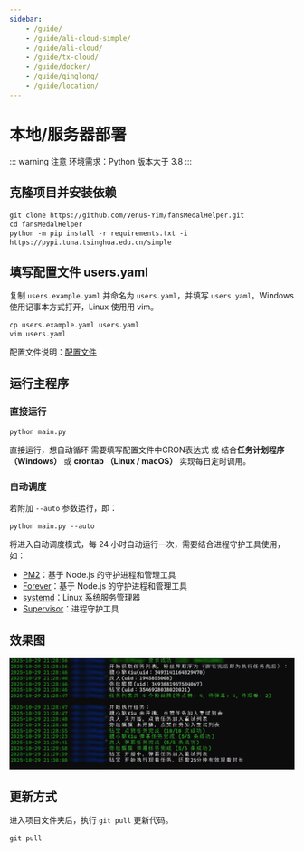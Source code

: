 ```yaml
---
sidebar:
    - /guide/
    - /guide/ali-cloud-simple/
    - /guide/ali-cloud/
    - /guide/tx-cloud/
    - /guide/docker/
    - /guide/qinglong/
    - /guide/location/
---
```


# 本地/服务器部署

::: warning 注意
环境需求：Python 版本大于 3.8
:::

## 克隆项目并安装依赖

```shell
git clone https://github.com/Venus-Yim/fansMedalHelper.git
cd fansMedalHelper
python -m pip install -r requirements.txt -i https://pypi.tuna.tsinghua.edu.cn/simple
```

## 填写配置文件 users.yaml

复制 `users.example.yaml` 并命名为 `users.yaml`，并填写 `users.yaml`。Windows 使用记事本方式打开，Linux 使用用 vim。

```shell
cp users.example.yaml users.yaml
vim users.yaml
```

配置文件说明：[配置文件](./#配置文件说明-users-yaml)

## 运行主程序

### 直接运行

```shell
python main.py
```

直接运行，想自动循环  需要填写配置文件中CRON表达式 或 结合**任务计划程序（Windows）** 或 **crontab （Linux / macOS）** 实现每日定时调用。

### 自动调度

若附加 `--auto` 参数运行，即：

```shell
python main.py --auto
```

将进入自动调度模式，每 24 小时自动运行一次，需要结合进程守护工具使用，如：

- [PM2](https://pm2.io/)：基于 Node.js 的守护进程和管理工具
- [Forever](https://github.com/foreversd/forever)：基于 Node.js 的守护进程和管理工具
- [systemd](https://systemd.io/)：Linux 系统服务管理器
- [Supervisor](http://supervisord.org/)：进程守护工具

## 效果图

![](../images/location/img1.png)

## 更新方式

进入项目文件夹后，执行 `git pull` 更新代码。

```shell
git pull
```
